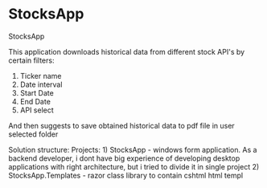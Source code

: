 # StocksApp
StocksApp

This application downloads historical data from different stock API's by certain filters:
1) Ticker name
2) Date interval
3) Start Date
4) End Date
5) API select

And then suggests to save obtained historical data to pdf file in user selected folder

Solution structure:
  Projects:
    1) StocksApp - windows form application. As a backend developer, i dont have big experience of developing desktop applications with right architecture, but i tried to divide it in single project
    2) StocksApp.Templates - razor class library to contain cshtml html templ
